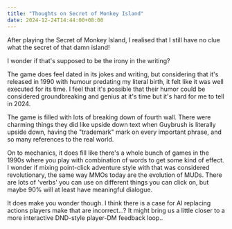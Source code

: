 ```yaml
---
title: "Thoughts on Secret of Monkey Island"
date: 2024-12-24T14:44:00+08:00
---
```



After playing the Secret of Monkey Island, I realised that I still have no clue what the secret of that damn island!

<!--more-->

I wonder if that's supposed to be the irony in the writing?

The game does feel dated in its jokes and writing, but considering that it's released in 1990 with humour predating my literal birth, it felt like it was well executed for its time. I feel that it's possible that their humor could be considered groundbreaking and genius at it's time but it's hard for me to tell in 2024. 

The game is filled with lots of breaking down of fourth wall. There were charming things they did like upside down text when Guybrush is literally upside down, having the "trademark" mark on every important phrase, and so many references to the real world. 

On to mechanics, it does fill like there's a whole bunch of games in the 1990s where you play with combination of words to get some kind of effect. I wonder if mixing point-click adventure style with that was considered revolutionary, the same way MMOs today are the evolution of MUDs. There are lots of 'verbs' you can use on different things you can click on, but maybe 90% will at least have meaningful dialogue. 

It does make you wonder though. I think there is a case for AI replacing actions players make that are incorrect...? It might bring us a little closer to a more interactive DND-style player-DM feedback loop..
